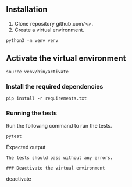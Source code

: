 ## Installation

1. Clone repository github.com/<>.
2. Create a virtual environment.

```
python3 -m venv venv
```
## Activate the virtual environment
```
source venv/bin/activate
```
### Install the required dependencies
```
pip install -r requirements.txt
```

### Running the tests
Run the following command to run the tests.
```
pytest
```
Expected output
```
The tests should pass without any errors.

### Deactivate the virtual environment
```
deactivate
```